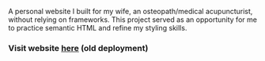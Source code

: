 A personal website I built for my wife, an osteopath/medical acupuncturist, without relying on frameworks. This project served as an opportunity for me to practice semantic HTML and refine my styling skills.

### Visit website [here](https://ayoosteo-v3.vercel.app/index.html) (old deployment)
